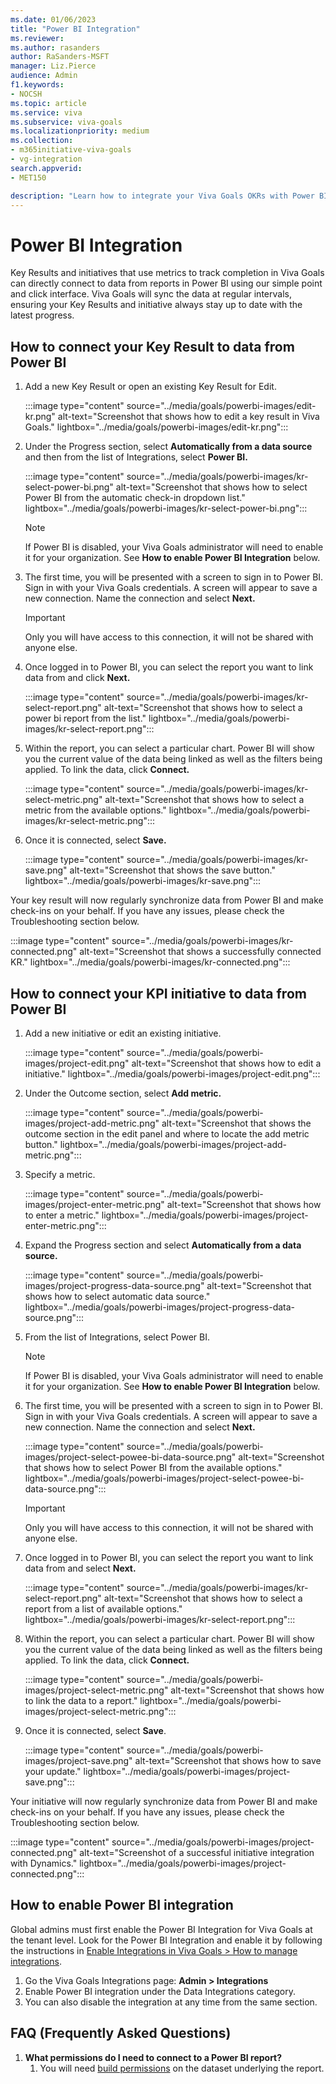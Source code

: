 ```yaml
---
ms.date: 01/06/2023
title: "Power BI Integration"
ms.reviewer: 
ms.author: rasanders
author: RaSanders-MSFT
manager: Liz.Pierce
audience: Admin
f1.keywords:
- NOCSH
ms.topic: article
ms.service: viva
ms.subservice: viva-goals
ms.localizationpriority: medium
ms.collection:  
- m365initiative-viva-goals
- vg-integration
search.appverid:
- MET150

description: "Learn how to integrate your Viva Goals OKRs with Power BI."
---
```


# Power BI Integration

Key Results and initiatives that use metrics to track completion in Viva Goals can directly connect to data from reports in Power BI using our simple point and click interface. Viva Goals will sync the data at regular intervals, ensuring your Key Results and initiative always stay up to date with the latest progress. 

## How to connect your Key Result to data from Power BI 

1. Add a new Key Result or open an existing Key Result for Edit.
   
   :::image type="content" source="../media/goals/powerbi-images/edit-kr.png" alt-text="Screenshot that shows how to edit a key result in Viva Goals." lightbox="../media/goals/powerbi-images/edit-kr.png":::    

2. Under the Progress section, select **Automatically from a data source** and then from the list of Integrations, select **Power BI.** 
   
   :::image type="content" source="../media/goals/powerbi-images/kr-select-power-bi.png" alt-text="Screenshot that shows how to select Power BI from the automatic check-in dropdown list." lightbox="../media/goals/powerbi-images/kr-select-power-bi.png":::

    > [!NOTE]
    > If Power BI is disabled, your Viva Goals administrator will need to enable it for your organization. See **How to enable Power BI Integration** below.

3. The first time, you will be presented with a screen to sign in to Power BI. Sign in with your Viva Goals credentials. A screen will appear to save a new connection. Name the connection and select **Next.** 

   > [!IMPORTANT]
   > Only you will have access to this connection, it will not be shared with anyone else. 

4. Once logged in to Power BI, you can select the report you want to link data from and click **Next.**

   :::image type="content" source="../media/goals/powerbi-images/kr-select-report.png" alt-text="Screenshot that shows how to select a power bi report from the list." lightbox="../media/goals/powerbi-images/kr-select-report.png":::

5. Within the report, you can select a particular chart. Power BI will show you the current value of the data being linked as well as the filters being applied. To link the data, click **Connect.**

   :::image type="content" source="../media/goals/powerbi-images/kr-select-metric.png" alt-text="Screenshot that shows how to select a metric from the available options." lightbox="../media/goals/powerbi-images/kr-select-metric.png":::

6. Once it is connected, select **Save.**

   :::image type="content" source="../media/goals/powerbi-images/kr-save.png" alt-text="Screenshot that shows the save button." lightbox="../media/goals/powerbi-images/kr-save.png":::

Your key result will now regularly synchronize data from Power BI and make check-ins on your behalf. If you have any issues, please check the Troubleshooting section below.

:::image type="content" source="../media/goals/powerbi-images/kr-connected.png" alt-text="Screenshot that shows a successfully connected KR." lightbox="../media/goals/powerbi-images/kr-connected.png":::

## How to connect your KPI initiative to data from Power BI

1. Add a new initiative or edit an existing initiative.

   :::image type="content" source="../media/goals/powerbi-images/project-edit.png" alt-text="Screenshot that shows how to edit a initiative." lightbox="../media/goals/powerbi-images/project-edit.png":::

2. Under the Outcome section, select **Add metric.**

   :::image type="content" source="../media/goals/powerbi-images/project-add-metric.png" alt-text="Screenshot that shows the outcome section in the edit panel and where to locate the add metric button." lightbox="../media/goals/powerbi-images/project-add-metric.png":::

3. Specify a metric.

   :::image type="content" source="../media/goals/powerbi-images/project-enter-metric.png" alt-text="Screenshot that shows how to enter a metric." lightbox="../media/goals/powerbi-images/project-enter-metric.png":::

4. Expand the Progress section and select **Automatically from a data source.**

   :::image type="content" source="../media/goals/powerbi-images/project-progress-data-source.png" alt-text="Screenshot that shows how to select  automatic data source." lightbox="../media/goals/powerbi-images/project-progress-data-source.png":::

5. From the list of Integrations, select Power BI. 

   > [!NOTE]
   > If Power BI is disabled, your Viva Goals administrator will need to enable it for your organization. See **How to enable Power BI Integration** below.

6. The first time, you will be presented with a screen to sign in to Power BI. Sign in with your Viva Goals credentials. A screen will appear to save a new connection. Name the connection and select **Next.**

   :::image type="content" source="../media/goals/powerbi-images/project-select-powee-bi-data-source.png" alt-text="Screenshot that shows how to select Power BI from the available options." lightbox="../media/goals/powerbi-images/project-select-powee-bi-data-source.png"::: 

   > [!IMPORTANT]
   > Only you will have access to this connection, it will not be shared with anyone else.

7. Once logged in to Power BI, you can select the report you want to link data from and select **Next.**

   :::image type="content" source="../media/goals/powerbi-images/kr-select-report.png" alt-text="Screenshot that shows how to select a report from a list of available options." lightbox="../media/goals/powerbi-images/kr-select-report.png":::

8. Within the report, you can select a particular chart. Power BI will show you the current value of the data being linked as well as the filters being applied. To link the data, click **Connect.**

   :::image type="content" source="../media/goals/powerbi-images/project-select-metric.png" alt-text="Screenshot that shows how to link the data to a report." lightbox="../media/goals/powerbi-images/project-select-metric.png":::

9. Once it is connected, select **Save**.

   :::image type="content" source="../media/goals/powerbi-images/project-save.png" alt-text="Screenshot that shows how to save your update." lightbox="../media/goals/powerbi-images/project-save.png":::

Your initiative will now regularly synchronize data from Power BI and make check-ins on your behalf. If you have any issues, please check the Troubleshooting section below.

:::image type="content" source="../media/goals/powerbi-images/project-connected.png" alt-text="Screenshot of a successful initiative integration with Dynamics." lightbox="../media/goals/powerbi-images/project-connected.png":::

## How to enable Power BI integration

Global admins must first enable the Power BI Integration for Viva Goals at the tenant level. Look for the Power BI Integration and enable it by following the instructions in [Enable Integrations in Viva Goals > How to manage integrations](vg-integrations-administration-overview.md).

1. Go the Viva Goals Integrations page: **Admin > Integrations**
1. Enable Power BI integration under the Data Integrations category.
1. You can also disable the integration at any time from the same section.

## FAQ (Frequently Asked Questions)

1. **What permissions do I need to connect to a Power BI report?** 
    1. You will need [build permissions](/power-bi/connect-data/service-datasets-build-permissions) on the dataset underlying the report.

